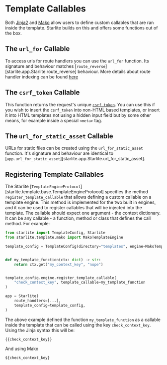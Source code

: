 # Template Callables

Both [Jinja2](https://jinja.palletsprojects.com/en/3.0.x/) and [Mako](https://www.makotemplates.org/) allow users to define custom
callables that are ran inside the template. Starlite builds on this and offers some functions out of the box.

## The `url_for` Callable

To access urls for route handlers you can use the `url_for` function. Its signature and behaviour
matches [`route_reverse`][starlite.app.Starlite.route_reverse] behaviour. More details about route handler indexing
can be found [here](../2-route-handlers/4-route-handler-indexing.md)

## The `csrf_token` Callable

This function returns the request's unique [`csrf_token`](../7-middleware/3-builtin-middlewares/3-csrf-middleware.md). You can use this
if you wish to insert the `csrf_token` into non-HTML based templates, or insert it into HTML templates not using a hidden input field but
by some other means, for example inside a special `<meta>` tag.

## The `url_for_static_asset` Callable

URLs for static files can be created using the `url_for_static_asset` function. It's signature and behaviour are identical to
[`app.url_for_static_asset`][starlite.app.Starlite.url_for_static_asset].

## Registering Template Callables

The Starlite [`TemplateEngineProtocol`][starlite.template.base.TemplateEngineProtocol] specifies the method
`register_template_callable` that allows defining a custom callable on a template engine. This method is implemented
for the two built in engines, and it can be used to register callables that will be injected into the template. The callable
should expect one argument - the context dictionary. It can be any callable - a function, method or class that defines
the call method. For example:

```python
from starlite import TemplateConfig, Starlite
from starlite.template.mako import MakoTemplateEngine

template_config = TemplateConfig(directory="templates", engine=MakoTemplateEngine)


def my_template_function(ctx: dict) -> str:
    return ctx.get("my_context_key", "nope")


template_config.engine.register_template_callable(
    "check_context_key", template_callable=my_template_function
)

app = Starlite(
    route_handlers=[...],
    template_config=template_config,
)
```

The above example defined the function `my_template_function` as a callable inside the template that can be called using
the key `check_context_key`. Using the Jinja syntax this will be:

```text
{{check_context_key}}
```

And using Mako

```text
${check_context_key}
```
